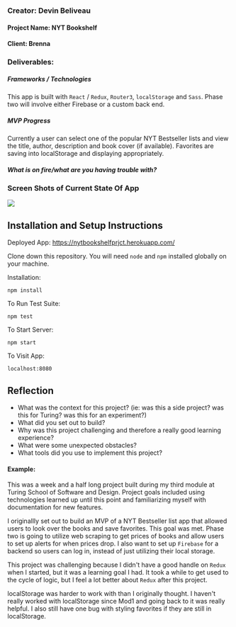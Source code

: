 ### Creator: Devin Beliveau

#### Project Name: NYT Bookshelf

#### Client: Brenna

### Deliverables:  

##### Frameworks / Technologies

This app is built with `React` / `Redux`, `Router3`, `localStorage` and `Sass`. Phase two will involve either Firebase or a custom back end.

##### MVP Progress

Currently a user can select one of the popular NYT Bestseller lists and view the title, author, description and book cover (if available). Favorites are saving into localStorage and displaying appropriately.

##### What is on fire/what are you having trouble with?

### Screen Shots of Current State Of App  
![](http://i.imgur.com/ikY0RFh.png)

## Installation and Setup Instructions

Deployed App: https://nytbookshelfprjct.herokuapp.com/

Clone down this repository. You will need `node` and `npm` installed globally on your machine.  

Installation:

`npm install`  

To Run Test Suite:  

`npm test`  

To Start Server:

`npm start`  

To Visit App:

`localhost:8080`  

## Reflection

  - What was the context for this project? (ie: was this a side project? was this for Turing? was this for an experiment?)
  - What did you set out to build?
  - Why was this project challenging and therefore a really good learning experience?
  - What were some unexpected obstacles?
  - What tools did you use to implement this project?

#### Example:  

This was a week and a half long project built during my third module at Turing School of Software and Design. Project goals included using technologies learned up until this point and familiarizing myself with documentation for new features.  

I originallly set out to build an MVP of a NYT Bestseller list app that allowed users to look over the books and save favorites. This goal was met. Phase two is going to utilize web scraping to get prices of books and allow users to set up alerts for when prices drop. I also want to set up `Firebase` for a backend so users can log in, instead of just utilizing their local storage. 

This project was challenging because I didn't have a good handle on `Redux` when I started, but it was a learning goal I had. It took a while to get used to the cycle of logic, but I feel a lot better about `Redux` after this project. 

localStorage was harder to work with than I originally thought. I haven't really worked with localStorage since Mod1 and going back to it was really helpful. I also still have one bug with styling favorites if they are still in localStorage.
